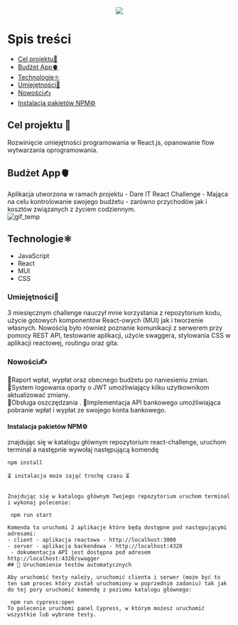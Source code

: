 <p align="center">  
<img src="https://user-images.githubusercontent.com/97546871/162452892-3b1cffbb-5bce-4357-9546-a23c179121d7.png"/>  
</p>

# Spis treści  

* [Cel projektu🧠](#cel-projektu-🧠)  
* [Budżet App🫀](#budżet-app🫀)  
* [Technologie⚛️](#technologie⚛️)  
* [Umiejętności💪](#umiejętności💪)  
* [Nowości✍️](#nowości✍️) 
* [Instalacja pakietów NPM⚙️](#instalacja-pakietów-npm⚙️)  
  
## Cel projektu 🧠
Rozwinięcie umiejętności programowania w React.js, opanowanie flow wytwarzania oprogramowania.  

## Budżet App🫀
Aplikacja utworzona w ramach projektu - Dare IT React Challenge - Mająca na celu kontrolowanie swojego budżetu - zarówno przychodów jak i kosztów związanych z życiem codziennym.  
![gif_temp](https://user-images.githubusercontent.com/97546871/162446102-85273461-495f-44c9-8a34-1700b2b1d5ff.gif)  
  
## Technologie⚛️ 
* JavaScript  
* React   
* MUI  
* CSS  
  
### Umiejętności💪

 3 miesięcznym challenge nauczył mnie korzystania z repozytorium kodu, użycie gotowych komponentów React-owych (MUI)  jak i   tworzenie własnych. Nowością było również poznanie komunikacji z serwerem przy pomocy REST API, testowanie aplikacji, użycie swaggera, stylowania CSS w aplikacji reactowej, routingu oraz gita.  
  
### Nowości✍️
📌Raport wpłat, wypłat oraz obecnego budżetu po naniesieniu zmian.   
📌System logowania oparty o JWT umożliwiający kilku użytkownikom aktualizować zmiany.   
📌Obsługa oszczędzania . 
📌Implementacja API bankowego umożliwiająca pobranie wpłat i wypłat ze swojego konta bankowego.  
  
####  Instalacja pakietów NPM⚙️
znajdując się w katalogu głównym repozytorium react-challenge, uruchom terminal a następnie wywołaj następującą komendę  
  
` npm install ` 
```  
⏳ instalacja może zająć trochę czasu ⏳  
  
  
Znajdując się w katalogu głównym Twojego repozytorium uruchom terminal i wykonaj polecenie:  
  
 npm run start  
  
Komenda ta uruchomi 2 aplikacje które będą dostępne pod następującymi adresami:  
- client - aplikacja reactowa - http://localhost:3000  
- server - aplikacja backendowa - http://localhost:4320  
 - dokumentacja API jest dostępna pod adresem http://localhost:4320/swagger  
## 🏃 Uruchomienie testów automatycznych  
  
Aby uruchomić testy należy, uruchomić clienta i serwer (może być to ten sam proces który został uruchomiony w poprzednim zadaniu) tak jak do tej pory uruchomić komendę z poziomu katalogu głównego:  
  
 npm run cypress:open  
To polecenie uruchomi panel Cypress, w którym możesz uruchomić wszystkie lub wybrane testy.
